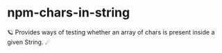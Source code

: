 # npm-chars-in-string
🪐 Provides ways of testing whether an array of chars is present inside a given String. ☄
